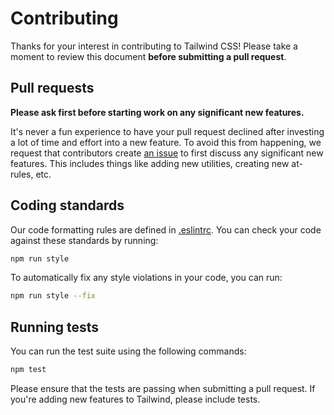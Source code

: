 # Contributing

Thanks for your interest in contributing to Tailwind CSS! Please take a moment to review this document **before submitting a pull request**.

## Pull requests

**Please ask first before starting work on any significant new features.**

It's never a fun experience to have your pull request declined after investing a lot of time and effort into a new feature. To avoid this from happening, we request that contributors create [an issue](https://github.com/tailwindcss/tailwindcss/issues) to first discuss any significant new features. This includes things like adding new utilities, creating new at-rules, etc.

## Coding standards

Our code formatting rules are defined in [.eslintrc](https://github.com/tailwindcss/tailwindcss/blob/master/.eslintrc). You can check your code against these standards by running:

```sh
npm run style
```

To automatically fix any style violations in your code, you can run:

```sh
npm run style --fix
```

## Running tests

You can run the test suite using the following commands:

```sh
npm test
```

Please ensure that the tests are passing when submitting a pull request. If you're adding new features to Tailwind, please include tests.
